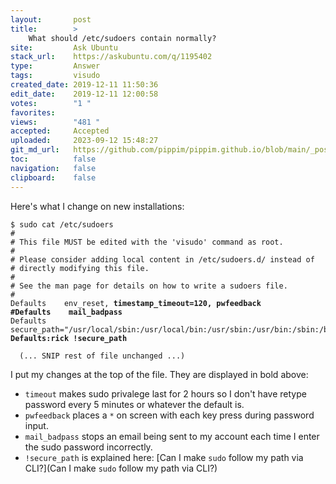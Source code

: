 ```yaml
---
layout:       post
title:        >
    What should /etc/sudoers contain normally?
site:         Ask Ubuntu
stack_url:    https://askubuntu.com/q/1195402
type:         Answer
tags:         visudo
created_date: 2019-12-11 11:50:36
edit_date:    2019-12-11 12:00:58
votes:        "1 "
favorites:    
views:        "481 "
accepted:     Accepted
uploaded:     2023-09-12 15:48:27
git_md_url:   https://github.com/pippim/pippim.github.io/blob/main/_posts/2019/2019-12-11-What-should-_etc_sudoers-contain-normally_.md
toc:          false
navigation:   false
clipboard:    false
---
```


Here's what I change on new installations:

<pre><code>$ sudo cat /etc/sudoers
# 
# This file MUST be edited with the 'visudo' command as root.
# 
# Please consider adding local content in /etc/sudoers.d/ instead of
# directly modifying this file.
# 
# See the man page for details on how to write a sudoers file.
# 
Defaults	env_reset, <b>timestamp_timeout=120, pwfeedback</b>
<b>#Defaults	mail_badpass</b>
Defaults	secure_path="/usr/local/sbin:/usr/local/bin:/usr/sbin:/usr/bin:/sbin:/bin:/snap/bin"
<b>Defaults:rick !secure_path</b>

  (... SNIP rest of file unchanged ...)
</code></pre>

I put my changes at the top of the file. They are displayed in bold above:

- `timeout` makes sudo privalege last for 2 hours so I don't have retype password every 5 minutes or whatever the default is.
- `pwfeedback` places a `*` on screen with each key press during password input.
- `mail_badpass` stops an email being sent to my account each time I enter the sudo password incorrectly.
- `!secure_path` is explained here: [Can I make `sudo` follow my path via CLI?](Can I make `sudo` follow my path via CLI?)
